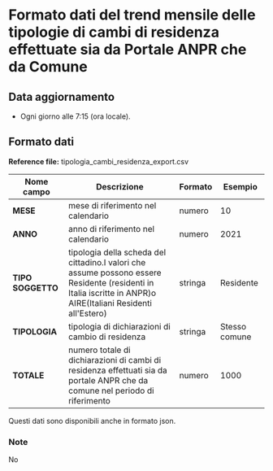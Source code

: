 # Formato dati del trend mensile delle tipologie di cambi di residenza effettuate sia da Portale ANPR che da Comune

## Data aggiornamento
- Ogni giorno alle 7:15 (ora locale). 

## Formato dati

**Reference file:** tipologia_cambi_residenza_export.csv<br>

| Nome campo                  | Descrizione                       | Formato                       | Esempio             |
|-----------------------------|-----------------------------------|-------------------------------|---------------------|
| **MESE**       | mese di riferimento nel calendario              | numero                   | 10       |
| **ANNO**  | anno di riferimento nel calendario  |   numero     |        2021         |
| **TIPO SOGGETTO**      | tipologia della scheda del cittadino.I valori che assume possono essere Residente (residenti in Italia iscritte in ANPR)o AIRE(Italiani Residenti all'Estero)| stringa             | Residente   | 
| **TIPOLOGIA**      | tipologia di dichiarazioni di cambio di residenza| stringa    | Stesso comune  |
| **TOTALE**      | numero totale di dichiarazioni di cambi di residenza effettuati sia da portale ANPR che da comune nel periodo di riferimento| numero             | 1000   |

Questi dati sono disponibili anche in formato json.

### Note
No
